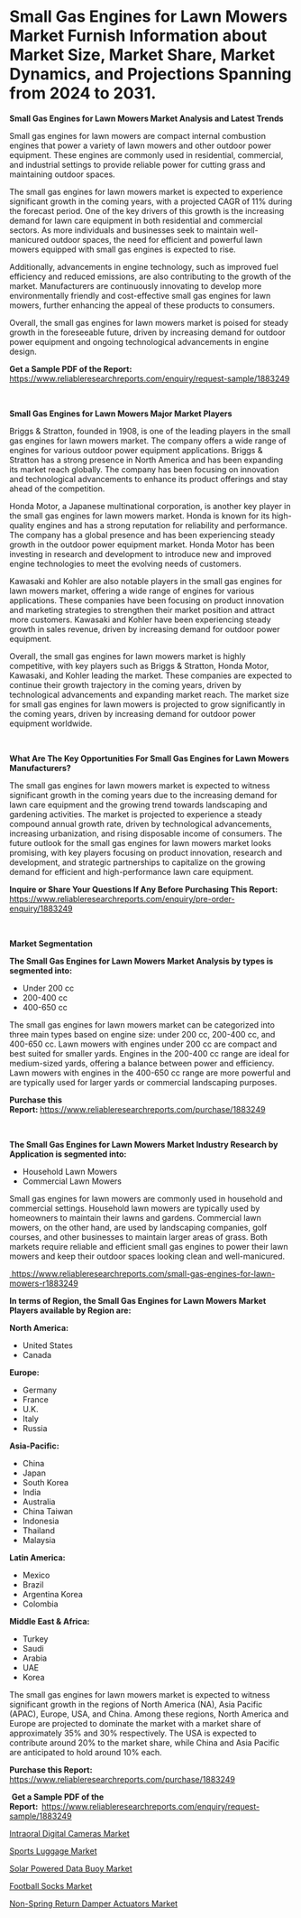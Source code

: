 <p><h1>Small Gas Engines for Lawn Mowers Market Furnish Information about Market Size, Market Share, Market Dynamics, and Projections Spanning from 2024 to 2031.</h1></p><p><strong>Small Gas Engines for Lawn Mowers Market Analysis and Latest Trends</strong></p>
<p><p>Small gas engines for lawn mowers are compact internal combustion engines that power a variety of lawn mowers and other outdoor power equipment. These engines are commonly used in residential, commercial, and industrial settings to provide reliable power for cutting grass and maintaining outdoor spaces.</p><p>The small gas engines for lawn mowers market is expected to experience significant growth in the coming years, with a projected CAGR of 11% during the forecast period. One of the key drivers of this growth is the increasing demand for lawn care equipment in both residential and commercial sectors. As more individuals and businesses seek to maintain well-manicured outdoor spaces, the need for efficient and powerful lawn mowers equipped with small gas engines is expected to rise.</p><p>Additionally, advancements in engine technology, such as improved fuel efficiency and reduced emissions, are also contributing to the growth of the market. Manufacturers are continuously innovating to develop more environmentally friendly and cost-effective small gas engines for lawn mowers, further enhancing the appeal of these products to consumers.</p><p>Overall, the small gas engines for lawn mowers market is poised for steady growth in the foreseeable future, driven by increasing demand for outdoor power equipment and ongoing technological advancements in engine design.</p></p>
<p><strong>Get a Sample PDF of the Report:&nbsp;</strong> <a href="https://www.reliableresearchreports.com/enquiry/request-sample/1883249">https://www.reliableresearchreports.com/enquiry/request-sample/1883249</a></p>
<p>&nbsp;</p>
<p><strong>Small Gas Engines for Lawn Mowers Major Market Players</strong></p>
<p><p>Briggs & Stratton, founded in 1908, is one of the leading players in the small gas engines for lawn mowers market. The company offers a wide range of engines for various outdoor power equipment applications. Briggs & Stratton has a strong presence in North America and has been expanding its market reach globally. The company has been focusing on innovation and technological advancements to enhance its product offerings and stay ahead of the competition.</p><p>Honda Motor, a Japanese multinational corporation, is another key player in the small gas engines for lawn mowers market. Honda is known for its high-quality engines and has a strong reputation for reliability and performance. The company has a global presence and has been experiencing steady growth in the outdoor power equipment market. Honda Motor has been investing in research and development to introduce new and improved engine technologies to meet the evolving needs of customers.</p><p>Kawasaki and Kohler are also notable players in the small gas engines for lawn mowers market, offering a wide range of engines for various applications. These companies have been focusing on product innovation and marketing strategies to strengthen their market position and attract more customers. Kawasaki and Kohler have been experiencing steady growth in sales revenue, driven by increasing demand for outdoor power equipment.</p><p>Overall, the small gas engines for lawn mowers market is highly competitive, with key players such as Briggs & Stratton, Honda Motor, Kawasaki, and Kohler leading the market. These companies are expected to continue their growth trajectory in the coming years, driven by technological advancements and expanding market reach. The market size for small gas engines for lawn mowers is projected to grow significantly in the coming years, driven by increasing demand for outdoor power equipment worldwide.</p></p>
<p>&nbsp;</p>
<p><strong>What Are The Key Opportunities For Small Gas Engines for Lawn Mowers Manufacturers?</strong></p>
<p><p>The small gas engines for lawn mowers market is expected to witness significant growth in the coming years due to the increasing demand for lawn care equipment and the growing trend towards landscaping and gardening activities. The market is projected to experience a steady compound annual growth rate, driven by technological advancements, increasing urbanization, and rising disposable income of consumers. The future outlook for the small gas engines for lawn mowers market looks promising, with key players focusing on product innovation, research and development, and strategic partnerships to capitalize on the growing demand for efficient and high-performance lawn care equipment.</p></p>
<p><strong>Inquire or Share Your Questions If Any Before Purchasing This Report:</strong> <a href="https://www.reliableresearchreports.com/enquiry/pre-order-enquiry/1883249">https://www.reliableresearchreports.com/enquiry/pre-order-enquiry/1883249</a></p>
<p>&nbsp;</p>
<p><strong>Market Segmentation</strong></p>
<p><strong>The Small Gas Engines for Lawn Mowers Market Analysis by types is segmented into:</strong></p>
<p><ul><li>Under 200 cc</li><li>200-400 cc</li><li>400-650 cc</li></ul></p>
<p><p>The small gas engines for lawn mowers market can be categorized into three main types based on engine size: under 200 cc, 200-400 cc, and 400-650 cc. Lawn mowers with engines under 200 cc are compact and best suited for smaller yards. Engines in the 200-400 cc range are ideal for medium-sized yards, offering a balance between power and efficiency. Lawn mowers with engines in the 400-650 cc range are more powerful and are typically used for larger yards or commercial landscaping purposes.</p></p>
<p><strong>Purchase this Report:&nbsp;</strong><a href="https://www.reliableresearchreports.com/purchase/1883249">https://www.reliableresearchreports.com/purchase/1883249</a></p>
<p>&nbsp;</p>
<p><strong>The Small Gas Engines for Lawn Mowers Market Industry Research by Application is segmented into:</strong></p>
<p><ul><li>Household Lawn Mowers</li><li>Commercial Lawn Mowers</li></ul></p>
<p><p>Small gas engines for lawn mowers are commonly used in household and commercial settings. Household lawn mowers are typically used by homeowners to maintain their lawns and gardens. Commercial lawn mowers, on the other hand, are used by landscaping companies, golf courses, and other businesses to maintain larger areas of grass. Both markets require reliable and efficient small gas engines to power their lawn mowers and keep their outdoor spaces looking clean and well-manicured.</p></p>
<p><a href="https://www.reliableresearchreports.com/small-gas-engines-for-lawn-mowers-r1883249">&nbsp;https://www.reliableresearchreports.com/small-gas-engines-for-lawn-mowers-r1883249</a></p>
<p><strong>In terms of Region, the Small Gas Engines for Lawn Mowers Market Players available by Region are:</strong></p>
<p>
    <p> <strong> North America: </strong>
        <ul>
            <li>United States</li>
            <li>Canada</li>
        </ul>
        </p> 
    <p> <strong> Europe: </strong>
        <ul>
            <li>Germany</li>
            <li>France</li>
            <li>U.K.</li>
            <li>Italy</li>
            <li>Russia</li>
        </ul>
        </p> 
    <p> <strong> Asia-Pacific: </strong>
        <ul>
            <li>China</li>
            <li>Japan</li>
            <li>South Korea</li>
            <li>India</li>
            <li>Australia</li>
            <li>China Taiwan</li>
            <li>Indonesia</li>
            <li>Thailand</li>
            <li>Malaysia</li>
        </ul>
        </p> 
    <p> <strong> Latin America: </strong>
        <ul>
            <li>Mexico</li>
            <li>Brazil</li>
            <li>Argentina Korea</li>
            <li>Colombia</li>
        </ul>
        </p> 
    <p> <strong> Middle East & Africa: </strong>
        <ul>
            <li>Turkey</li>
            <li>Saudi</li>
            <li>Arabia</li>
            <li>UAE</li>
            <li>Korea</li>
        </ul>
    </p>
    </p>
<p><p>The small gas engines for lawn mowers market is expected to witness significant growth in the regions of North America (NA), Asia Pacific (APAC), Europe, USA, and China. Among these regions, North America and Europe are projected to dominate the market with a market share of approximately 35% and 30% respectively. The USA is expected to contribute around 20% to the market share, while China and Asia Pacific are anticipated to hold around 10% each.</p></p>
<p><strong>Purchase this Report: </strong><a href="https://www.reliableresearchreports.com/purchase/1883249">https://www.reliableresearchreports.com/purchase/1883249</a></p>
<p>&nbsp;<strong>Get a Sample PDF of the Report:&nbsp;&nbsp;</strong><a href="https://www.reliableresearchreports.com/enquiry/request-sample/1883249">https://www.reliableresearchreports.com/enquiry/request-sample/1883249</a></p>
<p><strong></strong></p>
<p><p><a href="https://issuu.com/reportprime-2/docs/intraoral-digital-cameras-market-size-2030.pptx">Intraoral Digital Cameras Market</a></p><p><a href="https://medium.com/@amelia.martin5698/sports-luggage-market-forecast-global-market-trends-and-analysis-from-2024-to-2031-covered-in-139-a6fc00164b9e">Sports Luggage Market</a></p><p><a href="https://github.com/GroverBarry/Market-Research-Report-List-6/blob/main/solar-powered-data-buoy-market.md">Solar Powered Data Buoy Market</a></p><p><a href="https://medium.com/@v8581137/comprehensive-analysis-of-the-global-football-socks-market-growth-trends-market-forecasts-2024-46d4c73eab6a">Football Socks Market</a></p><p><a href="https://github.com/lylyparadise/Market-Research-Report-List-4/blob/main/non-spring-return-damper-actuators-market.md">Non-Spring Return Damper Actuators Market</a></p></p>